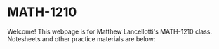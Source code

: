 # MATH-1210

Welcome!  This webpage is for Matthew Lancellotti's MATH-1210 class.  Notesheets and other practice materials are below:

